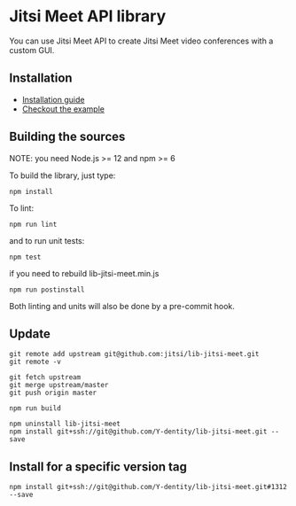 # Jitsi Meet API library

You can use Jitsi Meet API to create Jitsi Meet video conferences with a custom GUI.

## Installation

- [Installation guide](doc/API.md#installation)
- [Checkout the example](doc/example)

## Building the sources

NOTE: you need Node.js >= 12 and npm >= 6

To build the library, just type:
```
npm install
```
To lint:
```
npm run lint
```
and to run unit tests:
```
npm test
```
if you need to rebuild lib-jitsi-meet.min.js

```
npm run postinstall
```

Both linting and units will also be done by a pre-commit hook.

## Update

```
git remote add upstream git@github.com:jitsi/lib-jitsi-meet.git
git remote -v
```

```
git fetch upstream
git merge upstream/master
git push origin master
```

```
npm run build
```

```
npm uninstall lib-jitsi-meet
npm install git+ssh://git@github.com/Y-dentity/lib-jitsi-meet.git --save
```

## Install for a specific version tag

```
npm install git+ssh://git@github.com/Y-dentity/lib-jitsi-meet.git#1312 --save
```